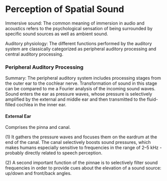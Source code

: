 # Perception of Spatial Sound

Immersive sound: The common meaning of immersion in audio and acoustics refers to the psychological sensation of being surrounded by specific sound sources as well as ambient sound.

Auditory physiology: The different functions performed by the auditory system are classically categorized as peripheral auditory processing and central auditory processing.

### Peripheral Auditory Processing

Summary: The peripheral auditory system includes processing stages from the outer ear to the cochlear nerve. Transformation of sound in this stage can be compared to me a Fourier analysis of the incoming sound waves. Sound enters the ear as pressure waves, whose pressure is selectively amplified by the external and middle ear and then transmitted to the fluid-filled cochlea in the inner ear.

#### External Ear

Comprises the pinna and canal. 

(1) It gathers the pressure waves and focuses them on the eardrum at the end of the canal. The canal selectively  boosts sound pressures, which makes humans especially sensitive to frequencies in the range of 2–5 kHz - probably directly related to speech perception.

(2) A second important function of the pinnae is to selectively filter sound frequencies in order to provide cues about the elevation of a sound source: up/down and front/back angles.
